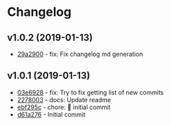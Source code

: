 # Changelog

## v1.0.2 (2019-01-13)
 * [29a2900](git+https://github.com/julianburr/exposr.git/commit/29a2900dadde4ce048db8e5e5a0e0ef8ddf1cd42) - fix: Fix changelog md generation
## v1.0.1 (2019-01-13)
 * [03e6928](git+https://github.com/julianburr/exposr.git/commit/03e69285f7170c0f71dd4b332c85802fe2931aac) - fix: Try to fix getting list of new commits
 * [2278003](git+https://github.com/julianburr/exposr.git/commit/2278003fdc9fe058d392be2861ce6376261337e2) - docs: Update readme
 * [ebf295c](git+https://github.com/julianburr/exposr.git/commit/ebf295c29a1a8a091086887a6f9391314506ab4b) - chore: 🚀 initial commit
 * [d61a276](git+https://github.com/julianburr/exposr.git/commit/d61a2769ccd1e080f4e1f2f4764439b428713e2e) - Initial commit